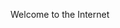 <html>
    <head>
        <title>Orlando's Website </title>
    </head>
    <body>
        <p>Welcome to the Internet</p>
    </body>
</html> 
